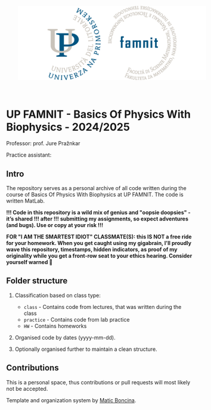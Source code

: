 <p align="center">
  <img src="famnit.png" style="padding: 32px" />
</p>

# UP FAMNIT - Basics Of Physics With Biophysics - 2024/2025

Professor: prof. Jure Pražnkar

Practice assistant: 

## Intro

The repository serves as a personal archive of all code written during the course of Basics Of Physics With Biophysics at UP FAMNIT. The code is written MatLab.

**!!! Code in this repository is a wild mix of genius and "oopsie doopsies" - it’s shared !!! after !!! submitting my assignments, so expect adventures (and bugs). Use or copy at your risk !!!**

**FOR "I AM THE SMARTEST IDIOT" CLASSMATE(S): this IS NOT a free ride for your homework. When you get caught using my gigabrain, I'll proudly wave this repository, timestamps, hidden indicators, as proof of my originality while you get a front-row seat to your ethics hearing. Consider yourself warned 💅**

## Folder structure

1. Classification based on class type:
    - `class` - Contains code from lectures, that was written during the class
    - `practice` - Contains code from lab practice
    - `HW` - Contains homeworks

2. Organised code by dates (yyyy-mm-dd).

3. Optionally organised further to maintain a clean structure.

## Contributions
This is a personal space, thus contributions or pull requests will most likely not be accepted. 

Template and organization system by [Matic Boncina](https://github.com/maticboncina).

